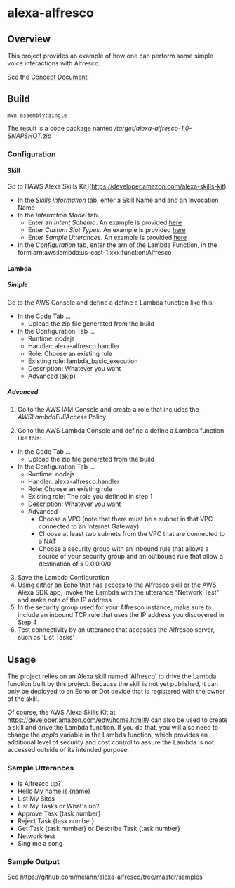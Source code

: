 # alexa-alfresco

## Overview

This project provides an example of how one can perform some simple voice interactions
with Alfresco.

See the [Concept Document](https://github.com/melahn/alexa-alfresco/blob/master/Alexa%20Alfresco%20Concept.pdf) 

## Build
```
mvn assembly:single

```
The result is a code package named */target/alexa-alfresco-1.0-SNAPSHOT.zip*

### Configuration

#### Skill

Go to []AWS Alexa Skills Kit](https://developer.amazon.com/alexa-skills-kit)

* In the *Skills Information* tab, enter a Skill Name and and an Invocation Name 
* In the *Interaction Model* tab...
  * Enter an *Intent Schema*.   An example is provided [here](./config/intent-schema.json)
  * Enter *Custom Slot Types*.   An example is provided [here](./slot-types.txt)
  * Enter *Sample Utterances*.  An example is provided [here](./sample-utterances.txt)
* In the *Configuration* tab, enter the arn of the Lambda Function, in the form arn:aws:lambda:us-east-1:xxx:function:Alfresco

#### Lambda

##### Simple

Go to the AWS Console and define a define a Lambda function like this:

* In the Code Tab ...
  * Upload the zip file generated from the build
* In the Configuration Tab ...
  * Runtime: nodejs
  * Handler: alexa-alfresco.handler 
  * Role: Choose an existing role
  * Existing role: lambda_basic_execution
  * Description: Whatever you want
  * Advanced (skip)

##### Advanced

1. Go to the AWS IAM Console and create a role that includes the *AWSLambdaFullAccess* Policy

2. Go to the AWS Lambda Console and define a define a Lambda function like this:
* In the Code Tab ...
  * Upload the zip file generated from the build
* In the Configuration Tab ...
  * Runtime: nodejs
  * Handler: alexa-alfresco.handler 
  * Role: Choose an existing role
  * Existing role: The role you defined in step 1
  * Description: Whatever you want
  * Advanced
    * Choose a VPC (note that there must be a subnet in that VPC connected to an Internet Gateway)
    * Choose at least two subnets from the VPC that are connected to a NAT
    * Choose a security group with an inbound rule that allows a source of your security group and an outbound rule that allow a destination of s 0.0.0.0/0
3. Save the Lambda Configuration
4. Using either an Echo that has access to the Alfresco skill or the AWS Alexa SDK app, invoke the Lambda with the utterance "Network Test" and make note of the 
IP address
5. In the security group used for your Alfresco instance, make sure to include an inbound TCP rule that uses the IP address you discovered
in Step 4
6. Test connectivity by an utterance that accesses the Alfresco server, such as 'List Tasks'


## Usage

The project relies on an Alexa skill named 'Alfresco' to drive the Lambda function built by this project.  Because the 
skill is not yet published, it can only be deployed to an Echo or Dot device that is registered with the owner of the skill. 

Of course, the AWS Alexa Skills Kit at https://developer.amazon.com/edw/home.html#/ can also be used to create a skill and drive
the Lambda function.   If you do that, you will also need to change the 
*appId* variable in the Lambda function, which provides an additional level of security and cost control to assure the Lambda is not accessed
outside of its intended purpose.

### Sample Utterances

* Is Alfresco up?
* Hello My name is {name}
* List My Sites
* List My Tasks or What's up?
* Approve Task {task number}
* Reject Task {task number}
* Get Task {task number} or Describe Task {task number}
* Network test
* Sing me a song

### Sample Output

See https://github.com/melahn/alexa-alfresco/tree/master/samples

